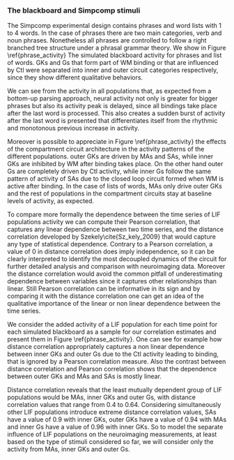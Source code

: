 ### The blackboard and Simpcomp stimuli

The Simpcomp experimental design contains phrases and word lists with 1 to 4 words. In the case of phrases there are two main categories, verb and noun phrases. Nonetheless all phrases are controlled to follow a right branched tree structure under a phrasal grammar theory. We show in Figure \ref{phrase_activity} The simulated blackboard activity for phrases and list of words. GKs and Gs that form part of WM binding or that are influenced by Ctl were separated into inner and outer circuit categories respectively, since they show different qualitative behaviors.

We can see from the activity in all populations that, as expected from a bottom-up parsing approach, neural activity not only is greater for bigger phrases but also its activity peak is delayed, since all bindings take place after the last word is processed. This also creates a sudden burst of activity after the last word is presented that differentiates itself from the rhythmic and monotonous previous increase in activity.

Moreover is possible to appreciate in Figure \ref{phrase_activity} the effects of the compartment circuit architecture in the activity patterns of the different populations. outer GKs are driven by MAs and SAs, while inner GKs are inhibited by WM after binding takes place. On the other hand outer Gs are completely driven by Ctl activity, while inner Gs follow the same pattern of activity of SAs due to the closed loop circuit formed when WM is active after binding. In the case of lists of words, MAs only drive outer GKs and the rest of populations in the compartment circuits stay at baseline levels of activity, as expected.

To compare more formally the dependence between the time series of LIF populations activity we can compute their Pearson correlation, that captures any linear dependence between two time series, and the distance correlation developed by Szekely\cite{Sz_kely_2009} that would capture any type of statistical dependence. Contrary to a Pearson correlation, a value of 0 in distance correlation does imply independence, so it can be clearly interpreted to identify the most decoupled dynamics of the circuit for further detailed analysis and comparison with neuroimaging data. Moreover the distance correlation would avoid the common pitfall of underestimating dependence between variables since it captures other relationships than linear. Still Pearson correlation can be informative in its sign and by comparing it with the distance correlation one can get an idea of the qualitative importance of the linear or non linear dependence between the time series.

We consider the added activity of a LIF population for each time point for each simulated blackboard as a sample for our correlation estimates and present them in Figure \ref{phrase_activity}. One can see for example how distance correlation appropriately captures a non linear dependence between inner GKs and outer Gs due to the Ctl activity leading to binding, that is ignored by a Pearson correlation measure. Also the contrast between distance correlation and Pearson correlation shows that the dependence between outer GKs and MAs and SAs is mostly linear.

Distance correlation reveals that the least mutually dependent group of LIF populations would be MAs, inner GKs and outer Gs, with distance correlation values that range from 0.4 to 0.64. Considering simultaneously other LIF populations introduce extreme distance correlation values, SAs have a value of 0.9 with inner GKs, outer GKs have a value of 0.94 with MAs and inner Gs have a value of 0.96 with inner GKs. So to model the separate influence of LIF populations on the neuroimaging measurements, at least based on the type of stimuli considered so far, we will consider only the activity from MAs, inner GKs and outer Gs.